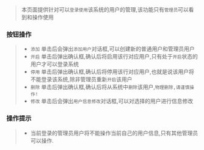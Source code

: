 > 本页面提供针对可以`登录使用`该系统的用户的管理,该功能只有`管理员`可以看到和操作使用

### 按钮操作
> 
> - `添加` 单击后会弹出`添加用户`对话框,可以创建新的普通用户和管理员用户
> - `开启` 单击后弹出确认框,确认后将启用该行对应用户,只有处于`开启`状态的用户才可以登录系统
> - `停用` 单击后弹出确认框,确认后将停用该行对应用户,也就是说该用户将不能登录该系统,除非管理员重新`开启`该用户
> - `删除` 单击后弹出确认框,确认后将从系统中`删除`该用户,`物理删除,请谨慎操作!`
> - `修改` 单击后会弹出`用户信息修改`对话框,可以对选择的用户进行信息修改

### 操作提示
> 
> - 当前登录的管理员用户将不能操作当前自己的用户信息,只有其他管理员可以操作.